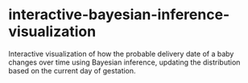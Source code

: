 # interactive-bayesian-inference-visualization
Interactive visualization of how the probable delivery date of a baby changes over time using Bayesian inference, updating the distribution based on the current day of gestation.
